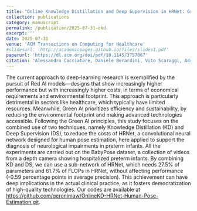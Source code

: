 ```yaml
---
title: "Online Knowledge Distillation and Deep Supervision in HRNet: Green AI for Preterm Infants’ Pose Estimation"
collection: publications
category: manuscript
permalink: /publication/2025-07-31-okd
excerpt: ''
date: 2025-07-31
venue: 'ACM Transactions on Computing for Healthcare'
#slidesurl: 'http://academicpages.github.io/files/slides1.pdf'
paperurl: 'https://dl.acm.org/doi/pdf/10.1145/3757067'
citation: 'Alessandro Cacciatore, Daniele Berardini, Vito Scaraggi, Adriano Mancini, Sara Moccia, and Lucia Migliorelli. 2025. Online Knowledge Distillation and Deep Supervision in HRNet: Green AI for Preterm Infants’ Pose Estimation. ACM Trans. Comput. Healthcare Just Accepted (July 2025). https://doi.org/10.1145/3757067'
---
```


The current approach to deep-learning research is exemplified by the pursuit of Red AI models—designs that show increasingly higher performance but with increasingly higher costs, in terms of economical requirements and environmental footprint. This approach is particularly detrimental in sectors like healthcare, which typically have limited resources. Meanwhile, Green AI prioritizes efficiency and sustainability, by reducing the environmental footprint and making advanced technologies accessible. Following the Green AI principles, this study focuses on the combined use of two techniques, namely Knowledge Distillation (KD) and Deep Supervision (DS), to reduce the costs of HRNet, a convolutional neural network designed for human pose estimation, here applied to support the diagnosis of neurological impairments in preterm infants. All the experiments are carried out on the BabyPose dataset, a collection of videos from a depth camera showing hospitalized preterm infants. By combining KD and DS, we can use a sub-network of HRNet, which needs 27.5% of parameters and 61.7% of FLOPs in HRNet, without affecting performance (-0.59 percentage points in average precision). This achievement can have deep implications in the actual clinical practice, as it fosters democratization of high-quality technologies. Our codes are available at https://github.com/geronimaw/OnlineKD-HRNet-Human-Pose-Estimation.git.